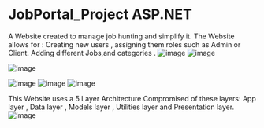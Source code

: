 # JobPortal_Project ASP.NET
A Website created to manage job hunting and simplify it.
The Website allows for :
Creating new users , assigning them roles such as Admin or Client.
Adding different Jobs,and categories .
![image](https://github.com/denikrasniqi/JobPortal_Project/assets/34380779/8f4173b8-947a-42e2-bf4d-a620f2b4112f)
![image](https://github.com/denikrasniqi/JobPortal_Project/assets/34380779/f9f422e1-92ca-41c5-9dc8-415472be8fed)

![image](https://github.com/denikrasniqi/JobPortal_Project/assets/34380779/8db7dfca-9f2c-4d5c-838a-8a1e206bebe6)

![image](https://github.com/denikrasniqi/JobPortal_Project/assets/34380779/489dcaba-f6f3-40a8-a7a5-8c4500d3ad3c)
![image](https://github.com/denikrasniqi/JobPortal_Project/assets/34380779/27854ef0-7217-42eb-93b8-f10497cb7021)
![image](https://user-images.githubusercontent.com/34380779/226344622-1f16cae6-7ecf-417b-86e9-d336d64a4897.png)

This Website uses a 5 Layer Architecture Compromised of these layers:
App layer , Data layer , Models layer , Utilities layer and Presentation layer.
![image](https://user-images.githubusercontent.com/34380779/226345014-6e15bf81-388d-4bf3-af67-e7170ab540c3.png)

